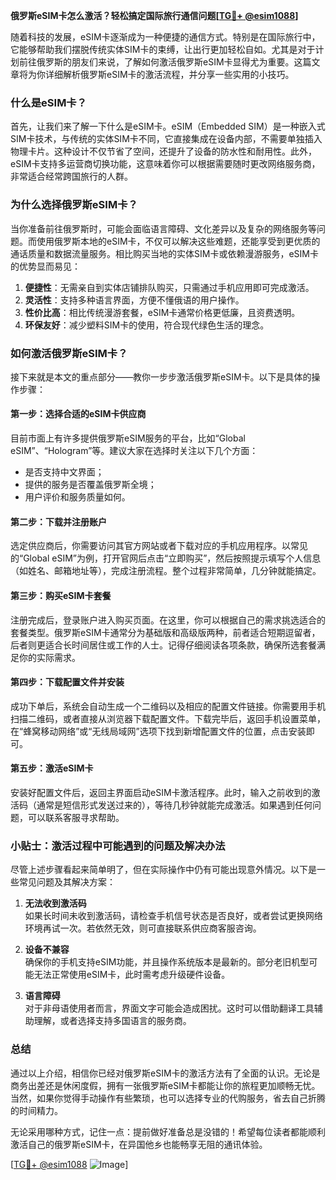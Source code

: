 **俄罗斯eSIM卡怎么激活？轻松搞定国际旅行通信问题[[TG💪+ @esim1088](https://t.me/s/esim1088)]**

随着科技的发展，eSIM卡逐渐成为一种便捷的通信方式。特别是在国际旅行中，它能够帮助我们摆脱传统实体SIM卡的束缚，让出行更加轻松自如。尤其是对于计划前往俄罗斯的朋友们来说，了解如何激活俄罗斯eSIM卡显得尤为重要。这篇文章将为你详细解析俄罗斯eSIM卡的激活流程，并分享一些实用的小技巧。

### 什么是eSIM卡？

首先，让我们来了解一下什么是eSIM卡。eSIM（Embedded SIM）是一种嵌入式SIM卡技术，与传统的实体SIM卡不同，它直接集成在设备内部，不需要单独插入物理卡片。这种设计不仅节省了空间，还提升了设备的防水性和耐用性。此外，eSIM卡支持多运营商切换功能，这意味着你可以根据需要随时更改网络服务商，非常适合经常跨国旅行的人群。

### 为什么选择俄罗斯eSIM卡？

当你准备前往俄罗斯时，可能会面临语言障碍、文化差异以及复杂的网络服务等问题。而使用俄罗斯本地的eSIM卡，不仅可以解决这些难题，还能享受到更优质的通话质量和数据流量服务。相比购买当地的实体SIM卡或依赖漫游服务，eSIM卡的优势显而易见：

1. **便捷性**：无需亲自到实体店铺排队购买，只需通过手机应用即可完成激活。
2. **灵活性**：支持多种语言界面，方便不懂俄语的用户操作。
3. **性价比高**：相比传统漫游套餐，eSIM卡通常价格更低廉，且资费透明。
4. **环保友好**：减少塑料SIM卡的使用，符合现代绿色生活的理念。

### 如何激活俄罗斯eSIM卡？

接下来就是本文的重点部分——教你一步步激活俄罗斯eSIM卡。以下是具体的操作步骤：

#### 第一步：选择合适的eSIM卡供应商

目前市面上有许多提供俄罗斯eSIM服务的平台，比如“Global eSIM”、“Hologram”等。建议大家在选择时关注以下几个方面：
- 是否支持中文界面；
- 提供的服务是否覆盖俄罗斯全境；
- 用户评价和服务质量如何。

#### 第二步：下载并注册账户

选定供应商后，你需要访问其官方网站或者下载对应的手机应用程序。以常见的“Global eSIM”为例，打开官网后点击“立即购买”，然后按照提示填写个人信息（如姓名、邮箱地址等），完成注册流程。整个过程非常简单，几分钟就能搞定。

#### 第三步：购买eSIM卡套餐

注册完成后，登录账户进入购买页面。在这里，你可以根据自己的需求挑选适合的套餐类型。俄罗斯eSIM卡通常分为基础版和高级版两种，前者适合短期逗留者，后者则更适合长时间居住或工作的人士。记得仔细阅读各项条款，确保所选套餐满足你的实际需求。

#### 第四步：下载配置文件并安装

成功下单后，系统会自动生成一个二维码以及相应的配置文件链接。你需要用手机扫描二维码，或者直接从浏览器下载配置文件。下载完毕后，返回手机设置菜单，在“蜂窝移动网络”或“无线局域网”选项下找到新增配置文件的位置，点击安装即可。

#### 第五步：激活eSIM卡

安装好配置文件后，返回主界面启动eSIM卡激活程序。此时，输入之前收到的激活码（通常是短信形式发送过来的），等待几秒钟就能完成激活。如果遇到任何问题，可以联系客服寻求帮助。

### 小贴士：激活过程中可能遇到的问题及解决办法

尽管上述步骤看起来简单明了，但在实际操作中仍有可能出现意外情况。以下是一些常见问题及其解决方案：

1. **无法收到激活码**  
   如果长时间未收到激活码，请检查手机信号状态是否良好，或者尝试更换网络环境再试一次。若依然无效，则可直接联系供应商客服咨询。

2. **设备不兼容**  
   确保你的手机支持eSIM功能，并且操作系统版本是最新的。部分老旧机型可能无法正常使用eSIM卡，此时需考虑升级硬件设备。

3. **语言障碍**  
   对于非母语使用者而言，界面文字可能会造成困扰。这时可以借助翻译工具辅助理解，或者选择支持多国语言的服务商。

### 总结

通过以上介绍，相信你已经对俄罗斯eSIM卡的激活方法有了全面的认识。无论是商务出差还是休闲度假，拥有一张俄罗斯eSIM卡都能让你的旅程更加顺畅无忧。当然，如果你觉得手动操作有些繁琐，也可以选择专业的代购服务，省去自己折腾的时间精力。

无论采用哪种方式，记住一点：提前做好准备总是没错的！希望每位读者都能顺利激活自己的俄罗斯eSIM卡，在异国他乡也能畅享无阻的通讯体验。

[[TG💪+ @esim1088](https://t.me/s/esim1088) ![Image](https://i.postimg.cc/4NQfJmqS/Snipaste-2025-05-13-00-14-12.png)]